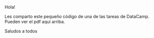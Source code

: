 Hola!

Les comparto este pequeño código de una de las tareas de DataCamp. Pueden ver el pdf aquí arriba.

Saludos a todos
